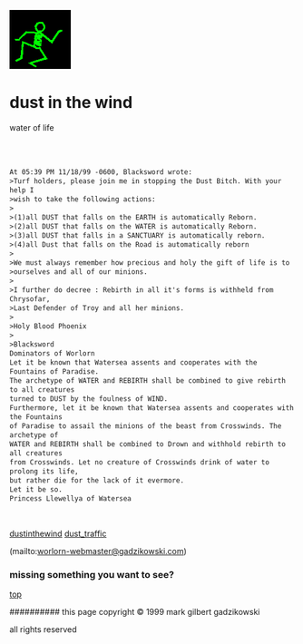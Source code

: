 ![dancer](assets/dancer.gif)

# dust in the wind



 water of life

![xparent](assets/xparent.gif)  


```
		
At 05:39 PM 11/18/99 -0600, Blacksword wrote:
>Turf holders, please join me in stopping the Dust Bitch. With your help I
>wish to take the following actions:
>
>(1)all DUST that falls on the EARTH is automatically Reborn. 
>(2)all DUST that falls on the WATER is automatically Reborn.
>(3)all DUST that falls in a SANCTUARY is automatically reborn.
>(4)all Dust that falls on the Road is automatically reborn
>
>We must always remember how precious and holy the gift of life is to
>ourselves and all of our minions.
>
>I further do decree : Rebirth in all it's forms is withheld from Chrysofar,
>Last Defender of Troy and all her minions.
>
>Holy Blood Phoenix 
>
>Blacksword
Dominators of Worlorn
Let it be known that Watersea assents and cooperates with the Fountains of Paradise.
The archetype of WATER and REBIRTH shall be combined to give rebirth to all creatures
turned to DUST by the foulness of WIND. 
Furthermore, let it be known that Watersea assents and cooperates with the Fountains
of Paradise to assail the minions of the beast from Crosswinds. The archetype of
WATER and REBIRTH shall be combined to Drown and withhold rebirth to all creatures
from Crosswinds. Let no creature of Crosswinds drink of water to prolong its life,
but rather die for the lack of it evermore.
Let it be so.
Princess Llewellya of Watersea
		
	
```

 





  [dustinthewind](dustinthewind.md)  [dust_traffic](dust_traffic.md) 

 (mailto:worlorn-webmaster@gadzikowski.com) 

 
### missing something you want to see?



 [top](#top) 

 
########## this page copyright © 1999 mark gilbert gadzikowski

 all rights reserved